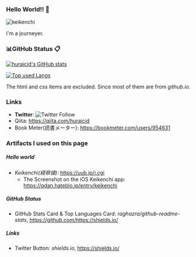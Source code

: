### Hello World!! 👋
![keikenchi](https://user-images.githubusercontent.com/96579570/216797826-2b6fbcfd-519a-4448-85d9-6dd855c93963.jpg)

I'm a journeyer.


### 📊GitHub Status 📋
<!-- Repository Status -->
[![huraicid's GitHub stats](https://github-readme-stats.vercel.app/api?username=huraicid&hide=stars,prs,contribs&theme=tokyonight)](https://github.com/huraicid/github-readme-stats)
<!-- Source Code Statistics -->
[![Top used Langs](https://github-readme-stats.vercel.app/api/top-langs/?username=huraicid&layout=compact&theme=tokyonight&hide=HTML,css)](https://github.com/huraicid/)

The html and css items are excluded. Since most of them are from *github.io*.


### Links
- **Twitter**: ![Twitter Follow](https://img.shields.io/twitter/follow/huraicid)
- Qiita: https://qiita.com/huraicid
- Book Meter(読書メーター): https://bookmeter.com/users/954631


### Artifacts I used on this page
##### Hello world
- *Keikenchi(経県値)*: https://uub.jp/j.cgi
  - The Screenshot on the iOS Keikenchi app: https://qdan.hateblo.jp/entry/keikenchi
##### GitHub Status
- GitHub Stats Card & Top Languages Card: *raghazra/github-readme-stats*, https://github.com/https://shields.io/
##### Links
- Twitter Button: *shields.io*, https://shields.io/



<!--
**huraicid/huraicid** is a ✨ _special_ ✨ repository because its `README.md` (this file) appears on your GitHub profile.

Here are some ideas to get you started:

- 🔭 I’m currently working on ...
- 🌱 I’m currently learning ...
- 👯 I’m looking to collaborate on ...
- 🤔 I’m looking for help with ...
- 💬 Ask me about ...
- 📫 How to reach me: ...
- 😄 Pronouns: ...
- ⚡ Fun fact: ...
-->
